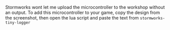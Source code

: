 Stormworks wont let me upload the microcontroller to the workshop without an output. To add this microcontroller to your game, copy the design from the screenshot, then open the lua script and paste the text from `stormworks-tiny-logger`